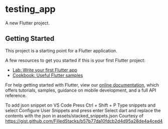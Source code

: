 # testing_app

A new Flutter project.

## Getting Started

This project is a starting point for a Flutter application.

A few resources to get you started if this is your first Flutter project:

- [Lab: Write your first Flutter app](https://flutter.dev/docs/get-started/codelab)
- [Cookbook: Useful Flutter samples](https://flutter.dev/docs/cookbook)

For help getting started with Flutter, view our
[online documentation](https://flutter.dev/docs), which offers tutorials,
samples, guidance on mobile development, and a full API reference.

To add json snippet on VS Code
Press Ctrl + Shift + P
Type snippets and select Configure User Snippets and press enter
Select dart and replace the contents with the json in assets/stacked_snippets.json
 Courtesy of https://gist.github.com/FilledStacks/b57b77da10fdcb2d4d95a28de4a4ced4